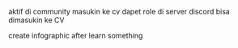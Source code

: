 aktif di community masukin ke cv
dapet role di server discord bisa dimasukin ke CV



create infographic after learn something
